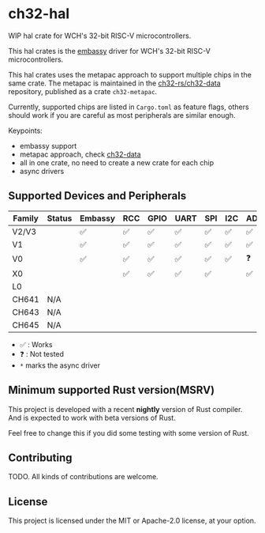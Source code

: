 # ch32-hal

WIP hal crate for WCH's 32-bit RISC-V microcontrollers.

This hal crates is the [embassy](https://github.com/embassy-rs/embassy) driver for WCH's 32-bit RISC-V microcontrollers.

This hal crates uses the metapac approach to support multiple chips in the same crate.
The metapac is maintained in the [ch32-rs/ch32-data](https://github.com/ch32-rs/ch32-data) repository, published as a crate `ch32-metapac`.

Currently, supported chips are listed in `Cargo.toml` as feature flags,
others should work if you are careful as most peripherals are similar enough.

Keypoints:

- embassy support
- metapac approach, check [ch32-data](https://github.com/ch32-rs/ch32-data)
- all in one crate, no need to create a new crate for each chip
- async drivers

## Supported Devices and Peripherals

| Family | Status | Embassy | RCC | GPIO | UART | SPI | I2C | ADC | Timer(PWM) | EXTI* | RNG |
|--------|--------|---------|-----|------|------|-----|-----|-----|------------|-------|-----|
| V2/V3  |        | ✅      | ✅  | ✅   | ✅   | ✅  | ✅  | ✅  |            | ✅    | ✅  |
| V1     |        | ✅      | ✅  | ✅   | ✅   | ✅  | ✅  | ✅  |            | ✅    |     |
| V0     |        | ✅      | ✅  | ✅   | ✅   | ✅  | ✅  | ❓  |            | ✅    |     |
| X0     |        |         | ✅  | ✅   | ✅   | ✅  |     | ✅  | ✅         | ✅    |     |
| L0     |        |         |     |      |      |     |     |     |            |       |     |
| CH641  | N/A    |         |     |      |      |     |     |     |            |       |     |
| CH643  | N/A    |         |     |      |      |     |     |     |            |       |     |
| CH645  | N/A    |         |     |      |      |     |     |     |            |       |     |

- ✅ : Works
- ❓ : Not tested
- `*` marks the async driver

## Minimum supported Rust version(MSRV)

This project is developed with a recent **nightly** version of Rust compiler. And is expected to work with beta versions of Rust.

Feel free to change this if you did some testing with some version of Rust.

## Contributing

TODO. All kinds of contributions are welcome.

## License

This project is licensed under the MIT or Apache-2.0 license, at your option.
